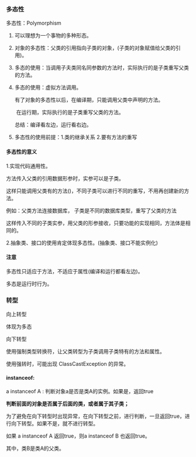 ### 多态性

多态性：Polymorphism

1.  可以理想为一个事物的多种形态。

2. 对象的多态性：父类的引用指向子类的对象，(子类的对象赋值给父类的引用)。

3. 多态的使用：当调用子夫类同名同参数的方法时，实际执行的是子类重写父类的方法。

   

4. 多态的使用：虚拟方法调用。

   有了对象的多态性以后，在编译期，只能调用父类中声明的方法。

   ​											在运行期，实际执行的是子类重写父类的方法。

   总结：编译看左边，运行看右边。

5. 多态性的使用前提：1.类的继承关系 2.要有方法的重写

   

#### 多态性的意义

1.实现代码通用性。

方法传入父类的引用数据形参时，实参可以是子类。

这样只能调用父类有的方法()，不同子类可以进行不同的重写，不用再创建新的方法。

例如：父类方法连接数据库， 子类是不同的数据库类型，重写了父类的方法

这样传入不同的子类实参，用父类的形参接收，只要功能的实现相同，方法体是相同的。

2.抽象类、接口的使用肯定体现多态性。(抽象类、接口不能实例化)

#### 注意

多态性只适应于方法，不适应于属性(编译和运行都看左边)。

多态是运行时行为。

### 转型

向上转型

体现为多态



向下转型

使用强制类型转换符，让父类转型为子类调用子类特有的方法和属性。

使用强转时，可能出现 ClassCastException 的异常。



#### instanceof:

a instanceof A : 判断对象a是否是类A的实例。如果是，返回true

**判断前面的对象是否属于后面的类，或者属于其子类；**



为了避免在向下转型时出现异常，在向下转型之前，进行判断，一旦返回true，进行向下转型。如果不是，就不进行转型。



如果 a instanceof A 返回true，则a instanceof B 也返回true。

其中，类B是类A的父类。

